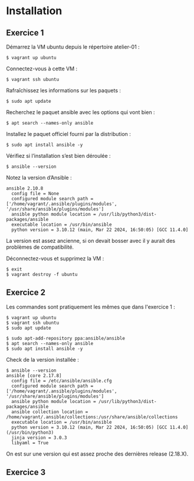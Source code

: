 # Installation

## Exercice 1

Démarrez la VM ubuntu depuis le répertoire atelier-01 :
```
$ vagrant up ubuntu
```

Connectez-vous à cette VM :
```
$ vagrant ssh ubuntu
```

Rafraîchissez les informations sur les paquets :
```
$ sudo apt update
```

Recherchez le paquet ansible avec les options qui vont bien :
```
$ apt search --names-only ansible
```

Installez le paquet officiel fourni par la distribution :
```
$ sudo apt install ansible -y
```

Vérifiez si l’installation s’est bien déroulée :
```
$ ansible --version
```

Notez la version d’Ansible :
```
ansible 2.10.8
  config file = None
  configured module search path = ['/home/vagrant/.ansible/plugins/modules', '/usr/share/ansible/plugins/modules']
  ansible python module location = /usr/lib/python3/dist-packages/ansible
  executable location = /usr/bin/ansible
  python version = 3.10.12 (main, Mar 22 2024, 16:50:05) [GCC 11.4.0]
```
La version est assez ancienne, si on devait bosser avec il y aurait des problèmes de compatibilité.

Déconnectez-vous et supprimez la VM :
```
$ exit
$ vagrant destroy -f ubuntu
```

## Exercice 2
Les commandes sont pratiquement les mêmes que dans l'exercice 1 :
```
$ vagrant up ubuntu
$ vagrant ssh ubuntu
$ sudo apt update
```
```
$ sudo apt-add-repository ppa:ansible/ansible
$ apt search --names-only ansible
$ sudo apt install ansible -y
```

Check de la version installée : 
```
$ ansible --version
ansible [core 2.17.8]
  config file = /etc/ansible/ansible.cfg
  configured module search path = ['/home/vagrant/.ansible/plugins/modules', '/usr/share/ansible/plugins/modules']
  ansible python module location = /usr/lib/python3/dist-packages/ansible
  ansible collection location = /home/vagrant/.ansible/collections:/usr/share/ansible/collections
  executable location = /usr/bin/ansible
  python version = 3.10.12 (main, Mar 22 2024, 16:50:05) [GCC 11.4.0] (/usr/bin/python3)
  jinja version = 3.0.3
  libyaml = True
```
On est sur une version qui est assez proche des dernières release (2.18.X).

## Exercice 3

